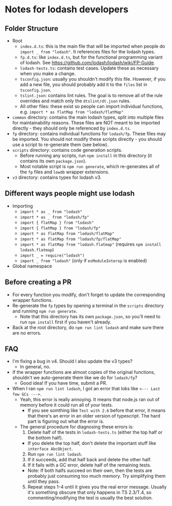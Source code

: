 # Notes for lodash developers

## Folder Structure

- Root
  - `index.d.ts`: this is the main file that will be imported when people do `import _ from "lodash"`.
    It references files for the lodash types.
  - `fp.d.ts`: like `index.d.ts`, but for the functional programming variant of lodash.
    See https://github.com/lodash/lodash/wiki/FP-Guide.
  - `lodash-tests.ts`: contains test cases. Update these as necessary when you make a change.
  - `tsconfig.json`: usually you shouldn't modify this file. However, if you add a new file, you should
    probably add it to the `files` list in `tsconfig.json`.
  - `tslint.json`: contains lint rules. The goal is to remove all of the rule overrides and match only the `dtslint/dt.json` rules.
  - All other files: these exist so people can import individual functions, e.g. `import * as flatMap from "lodash/flatMap"`
- `common` directory: contains the main lodash types, split into multiple files for maintainability reasons.
  These files are NOT meant to be imported directly - they should only be referenced by `index.d.ts`.
- `fp` directory: contains individual functions for `lodash/fp`. These files may be imported.
  You should not modify these scripts directly - you should use a script to re-generate them (see below).
- `scripts` directory: contains code generation scripts.
  - Before running any scripts, run `npm install` in this directory (it contains its own `package.json`).
  - Most notable script is `npm run generate`, which re-generates all of the `fp` files and `lowdb` wrapper extensions.
- `v3` directory: contains types for lodash v3.

## Different ways people might use lodash

- Importing
  - `import * as _ from "lodash"`
  - `import * as _ from "lodash/fp"`
  - `import { flatMap } from "lodash"`
  - `import { flatMap } from "lodash/fp"`
  - `import * as flatMap from "lodash/flatMap"`
  - `import * as flatMap from "lodash/fp/flatMap"`
  - `import * as flatMap from "lodash.flatmap"` (requires `npm install lodash.flatmap`)
  - `import _ = require("lodash")`
  - `import _ from "lodash"` (only if `esModuleInterop` is enabled)
- Global namespace

## Before creating a PR

- For every function you modify, don't forget to update the corresponding wrapper functions.
- Re-generate the `fp` types by opening a terminal in the `scripts` directory and running `npm run generate`.
  - Note that this directory has its own `package.json`, so you'll need to run `npm install` first if you haven't already.
- Back at the root directory, do `npm run lint lodash` and make sure there are no errors.

## FAQ
- I'm fixing a bug in v4. Should I also update the v3 types?
  - In general, no.
- If the wrapper functions are almost copies of the original functions, shouldn't we auto-generate them like we do for `lodash/fp`?
  - Good idea! If you have time, submit a PR.
- When I ran `npm run lint lodash`, I got an error that loks like `<--- Last few GCs --->`.
  - Yeah, this error is really annoying. It means that node.js ran out of memory before it could run all of your tests.
    - If you see somthing like `Test with 2.6` before that error, it means that there's an error in an older version of typescript.
      The hard part is figuring out what the error is.
  - The general procedure for diagnosing these errors is:
    1. Delete half of the tests in `lodash-tests.ts` (either the top half or the bottom half).
      - If you delete the top half, don't delete the important stuff like `interface AbcObject`.
    2. Run `npm run lint lodash`.
    3. If it succeeds, add that half back and delete the other half.
    4. If it fails with a GC error, delete half of the remaining tests.
      - Note: If both halfs succeed on their own, then the tests are probably just consuming too much memory. Try simplifying them until they pass.
    5. Repeat steps 1-4 until it gives you the real error message. Usually it's something obscure that only happens in TS 2.3/T.4,
       so commenting/modifying the test is usually the best solution.
